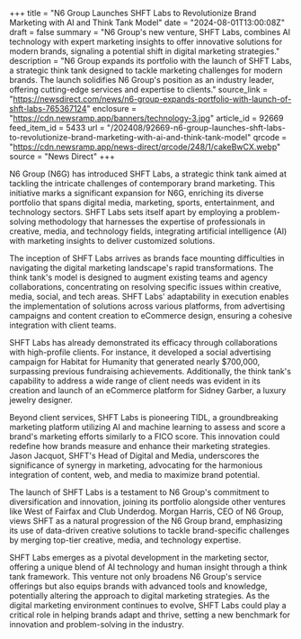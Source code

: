 +++
title = "N6 Group Launches SHFT Labs to Revolutionize Brand Marketing with AI and Think Tank Model"
date = "2024-08-01T13:00:08Z"
draft = false
summary = "N6 Group's new venture, SHFT Labs, combines AI technology with expert marketing insights to offer innovative solutions for modern brands, signaling a potential shift in digital marketing strategies."
description = "N6 Group expands its portfolio with the launch of SHFT Labs, a strategic think tank designed to tackle marketing challenges for modern brands. The launch solidifies N6 Group's position as an industry leader, offering cutting-edge services and expertise to clients."
source_link = "https://newsdirect.com/news/n6-group-expands-portfolio-with-launch-of-shft-labs-765367124"
enclosure = "https://cdn.newsramp.app/banners/technology-3.jpg"
article_id = 92669
feed_item_id = 5433
url = "/202408/92669-n6-group-launches-shft-labs-to-revolutionize-brand-marketing-with-ai-and-think-tank-model"
qrcode = "https://cdn.newsramp.app/news-direct/qrcode/248/1/cakeBwCX.webp"
source = "News Direct"
+++

<p>N6 Group (N6G) has introduced SHFT Labs, a strategic think tank aimed at tackling the intricate challenges of contemporary brand marketing. This initiative marks a significant expansion for N6G, enriching its diverse portfolio that spans digital media, marketing, sports, entertainment, and technology sectors. SHFT Labs sets itself apart by employing a problem-solving methodology that harnesses the expertise of professionals in creative, media, and technology fields, integrating artificial intelligence (AI) with marketing insights to deliver customized solutions.</p><p>The inception of SHFT Labs arrives as brands face mounting difficulties in navigating the digital marketing landscape's rapid transformations. The think tank's model is designed to augment existing teams and agency collaborations, concentrating on resolving specific issues within creative, media, social, and tech areas. SHFT Labs' adaptability in execution enables the implementation of solutions across various platforms, from advertising campaigns and content creation to eCommerce design, ensuring a cohesive integration with client teams.</p><p>SHFT Labs has already demonstrated its efficacy through collaborations with high-profile clients. For instance, it developed a social advertising campaign for Habitat for Humanity that generated nearly $700,000, surpassing previous fundraising achievements. Additionally, the think tank's capability to address a wide range of client needs was evident in its creation and launch of an eCommerce platform for Sidney Garber, a luxury jewelry designer.</p><p>Beyond client services, SHFT Labs is pioneering TIDL, a groundbreaking marketing platform utilizing AI and machine learning to assess and score a brand's marketing efforts similarly to a FICO score. This innovation could redefine how brands measure and enhance their marketing strategies. Jason Jacquot, SHFT's Head of Digital and Media, underscores the significance of synergy in marketing, advocating for the harmonious integration of content, web, and media to maximize brand potential.</p><p>The launch of SHFT Labs is a testament to N6 Group's commitment to diversification and innovation, joining its portfolio alongside other ventures like West of Fairfax and Club Underdog. Morgan Harris, CEO of N6 Group, views SHFT as a natural progression of the N6 Group brand, emphasizing its use of data-driven creative solutions to tackle brand-specific challenges by merging top-tier creative, media, and technology expertise.</p><p>SHFT Labs emerges as a pivotal development in the marketing sector, offering a unique blend of AI technology and human insight through a think tank framework. This venture not only broadens N6 Group's service offerings but also equips brands with advanced tools and knowledge, potentially altering the approach to digital marketing strategies. As the digital marketing environment continues to evolve, SHFT Labs could play a critical role in helping brands adapt and thrive, setting a new benchmark for innovation and problem-solving in the industry.</p>